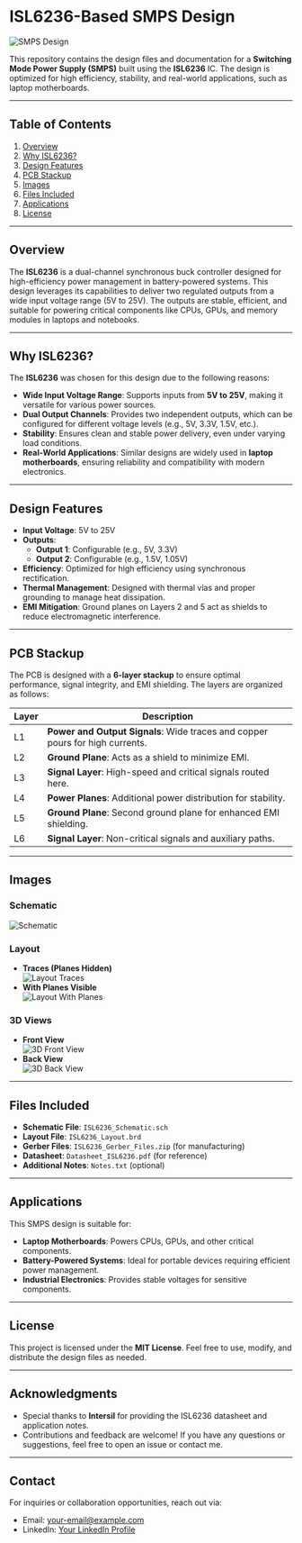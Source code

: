 # ISL6236-Based SMPS Design

![SMPS Design](Images/schematic.png)

This repository contains the design files and documentation for a **Switching Mode Power Supply (SMPS)** built using the **ISL6236** IC. The design is optimized for high efficiency, stability, and real-world applications, such as laptop motherboards.

---

## Table of Contents

1. [Overview](#overview)
2. [Why ISL6236?](#why-isl6236)
3. [Design Features](#design-features)
4. [PCB Stackup](#pcb-stackup)
5. [Images](#images)
6. [Files Included](#files-included)
7. [Applications](#applications)
8. [License](#license)

---

## Overview

The **ISL6236** is a dual-channel synchronous buck controller designed for high-efficiency power management in battery-powered systems. This design leverages its capabilities to deliver two regulated outputs from a wide input voltage range (5V to 25V). The outputs are stable, efficient, and suitable for powering critical components like CPUs, GPUs, and memory modules in laptops and notebooks.

---

## Why ISL6236?

The **ISL6236** was chosen for this design due to the following reasons:
- **Wide Input Voltage Range**: Supports inputs from **5V to 25V**, making it versatile for various power sources.
- **Dual Output Channels**: Provides two independent outputs, which can be configured for different voltage levels (e.g., 5V, 3.3V, 1.5V, etc.).
- **Stability**: Ensures clean and stable power delivery, even under varying load conditions.
- **Real-World Applications**: Similar designs are widely used in **laptop motherboards**, ensuring reliability and compatibility with modern electronics.

---

## Design Features

- **Input Voltage**: 5V to 25V
- **Outputs**:
  - **Output 1**: Configurable (e.g., 5V, 3.3V)
  - **Output 2**: Configurable (e.g., 1.5V, 1.05V)
- **Efficiency**: Optimized for high efficiency using synchronous rectification.
- **Thermal Management**: Designed with thermal vias and proper grounding to manage heat dissipation.
- **EMI Mitigation**: Ground planes on Layers 2 and 5 act as shields to reduce electromagnetic interference.

---

## PCB Stackup

The PCB is designed with a **6-layer stackup** to ensure optimal performance, signal integrity, and EMI shielding. The layers are organized as follows:

| Layer | Description                                                                 |
|-------|-----------------------------------------------------------------------------|
| L1    | **Power and Output Signals**: Wide traces and copper pours for high currents. |
| L2    | **Ground Plane**: Acts as a shield to minimize EMI.                          |
| L3    | **Signal Layer**: High-speed and critical signals routed here.                |
| L4    | **Power Planes**: Additional power distribution for stability.               |
| L5    | **Ground Plane**: Second ground plane for enhanced EMI shielding.           |
| L6    | **Signal Layer**: Non-critical signals and auxiliary paths.                 |

---

## Images

### Schematic
![Schematic](Images/schematic.png)

### Layout
- **Traces (Planes Hidden)**  
  ![Layout Traces](Images/layout_traces.png)
- **With Planes Visible**  
  ![Layout With Planes](Images/layout_with_planes.png)

### 3D Views
- **Front View**  
  ![3D Front View](Images/3d_front_view.png)
- **Back View**  
  ![3D Back View](Images/3d_back_view.png)

---

## Files Included

- **Schematic File**: `ISL6236_Schematic.sch`
- **Layout File**: `ISL6236_Layout.brd`
- **Gerber Files**: `ISL6236_Gerber_Files.zip` (for manufacturing)
- **Datasheet**: `Datasheet_ISL6236.pdf` (for reference)
- **Additional Notes**: `Notes.txt` (optional)

---

## Applications

This SMPS design is suitable for:
- **Laptop Motherboards**: Powers CPUs, GPUs, and other critical components.
- **Battery-Powered Systems**: Ideal for portable devices requiring efficient power management.
- **Industrial Electronics**: Provides stable voltages for sensitive components.

---

## License

This project is licensed under the **MIT License**. Feel free to use, modify, and distribute the design files as needed.

---

## Acknowledgments

- Special thanks to **Intersil** for providing the ISL6236 datasheet and application notes.
- Contributions and feedback are welcome! If you have any questions or suggestions, feel free to open an issue or contact me.

---

## Contact

For inquiries or collaboration opportunities, reach out via:
- Email: [your-email@example.com](hashimzezo222@gmail.com)
- LinkedIn: [Your LinkedIn Profile](www.linkedin.com/in/hashim-abdulaziz-095b68281)
